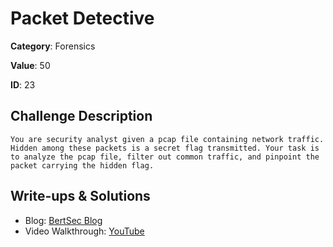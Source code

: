 # Packet Detective
**Category**: Forensics

**Value**: 50

**ID**: 23

## Challenge Description
```
You are security analyst given a pcap file containing network traffic. Hidden among these packets is a secret flag transmitted. Your task is to analyze the pcap file, filter out common traffic, and pinpoint the packet carrying the hidden flag.

```

## Write-ups & Solutions
- Blog: [BertSec Blog](https://bertsec.com)
- Video Walkthrough: [YouTube](https://www.youtube.com/@BertSec)
